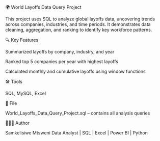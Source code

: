 🌍 World Layoffs Data Query Project

This project uses SQL to analyze global layoffs data, uncovering trends across companies, industries, and time periods. It demonstrates data cleaning, aggregation, and ranking to identify key workforce patterns.

🔍 Key Features

Summarized layoffs by company, industry, and year

Ranked top 5 companies per year with highest layoffs

Calculated monthly and cumulative layoffs using window functions

🛠️ Tools

SQL, MySQL, Excel

📄 File

World_Layoffs_Data_Query_Project.sql – contains all analysis queries

👩🏽‍💻 Author

Samkelisiwe Mtsweni
Data Analyst | SQL | Excel | Power BI | Python
